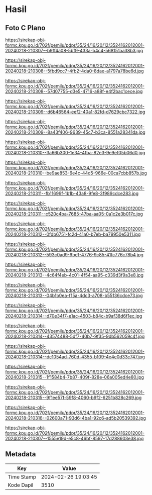 # Hasil

## Foto C Plano

https://sirekap-obj-formc.kpu.go.id/702f/pemilu/pdpr/35/24/16/20/12/3524162012001-20240218-210307--b9ff4a08-5bf9-433a-b4c4-568151aa38b3.jpg

https://sirekap-obj-formc.kpu.go.id/702f/pemilu/pdpr/35/24/16/20/12/3524162012001-20240218-210308--5fbd9cc7-4fb2-4da0-8dae-a1797a78be6d.jpg

https://sirekap-obj-formc.kpu.go.id/702f/pemilu/pdpr/35/24/16/20/12/3524162012001-20240218-210308--57d07755-d3e5-4716-a88f-e4f2bac1cece.jpg

https://sirekap-obj-formc.kpu.go.id/702f/pemilu/pdpr/35/24/16/20/12/3524162012001-20240218-210309--d6b46564-eef2-40a1-82fd-d7629cbc7322.jpg

https://sirekap-obj-formc.kpu.go.id/702f/pemilu/pdpr/35/24/16/20/12/3524162012001-20240218-210309--8a43f406-9639-45c7-b3ca-8551a28341da.jpg

https://sirekap-obj-formc.kpu.go.id/702f/pemilu/pdpr/35/24/16/20/12/3524162012001-20240218-210310--3a66b300-1e34-4fba-82e3-9e9ef05b06d0.jpg

https://sirekap-obj-formc.kpu.go.id/702f/pemilu/pdpr/35/24/16/20/12/3524162012001-20240218-210310--be9ae853-6e4c-44d5-966e-00ca7cbb857b.jpg

https://sirekap-obj-formc.kpu.go.id/702f/pemilu/pdpr/35/24/16/20/12/3524162012001-20240218-210311--fb11699f-1b1b-43a8-9fe8-3f989cdce283.jpg

https://sirekap-obj-formc.kpu.go.id/702f/pemilu/pdpr/35/24/16/20/12/3524162012001-20240218-210311--c520c4ba-7685-47ba-aa05-0a1c2e3b017c.jpg

https://sirekap-obj-formc.kpu.go.id/702f/pemilu/pdpr/35/24/16/20/12/3524162012001-20240218-210312--0fdb6751-fc2d-41a0-b7eb-ba79950e5311.jpg

https://sirekap-obj-formc.kpu.go.id/702f/pemilu/pdpr/35/24/16/20/12/3524162012001-20240218-210312--593c0ad9-9be1-4776-9c85-41fc776c78b4.jpg

https://sirekap-obj-formc.kpu.go.id/702f/pemilu/pdpr/35/24/16/20/12/3524162012001-20240218-210313--4c64f4eb-4c01-4f54-aa95-c339d3f9a3e8.jpg

https://sirekap-obj-formc.kpu.go.id/702f/pemilu/pdpr/35/24/16/20/12/3524162012001-20240218-210313--04b1b0ea-f15a-4dc3-a708-b55136cdce73.jpg

https://sirekap-obj-formc.kpu.go.id/702f/pemilu/pdpr/35/24/16/20/12/3524162012001-20240218-210314--d70e34f7-e1ac-4503-b84c-b9af38d6f1ec.jpg

https://sirekap-obj-formc.kpu.go.id/702f/pemilu/pdpr/35/24/16/20/12/3524162012001-20240218-210314--43574488-5df7-40b7-9f35-9db562059c4f.jpg

https://sirekap-obj-formc.kpu.go.id/702f/pemilu/pdpr/35/24/16/20/12/3524162012001-20240218-210314--dc1054ad-760d-4355-b109-4e4e0d33c747.jpg

https://sirekap-obj-formc.kpu.go.id/702f/pemilu/pdpr/35/24/16/20/12/3524162012001-20240218-210315--1f1584b4-7b87-409f-828e-06a005ed4e80.jpg

https://sirekap-obj-formc.kpu.go.id/702f/pemilu/pdpr/35/24/16/20/12/3524162012001-20240218-210315--9f1ee57f-59f8-4060-b9f2-6251b828c269.jpg

https://sirekap-obj-formc.kpu.go.id/702f/pemilu/pdpr/35/24/16/20/12/3524162012001-20240218-210316--02600a71-93d6-4ba1-92c6-ad5b20539392.jpg

https://sirekap-obj-formc.kpu.go.id/702f/pemilu/pdpr/35/24/16/20/12/3524162012001-20240218-210307--1555e19d-e5c8-46bf-8597-17d288603e38.jpg


## Metadata

| Key        | Value               |
| ---------- | ------------------- |
| Time Stamp | 2024-02-26 19:03:45 |
| Kode Dapil | 3510                |



